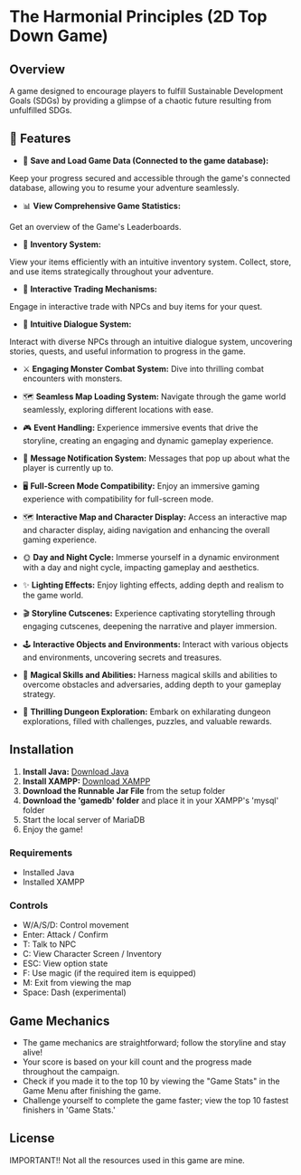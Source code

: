 # The Harmonial Principles (2D Top Down Game)

## Overview
A game designed to encourage players to fulfill Sustainable Development Goals (SDGs) by providing a glimpse of a chaotic future resulting from unfulfilled SDGs.

## 🎯 Features

- 📁 **Save and Load Game Data (Connected to the game database):**


Keep your progress secured and accessible through the game's connected database, allowing you to resume your adventure seamlessly.


- 📊 **View Comprehensive Game Statistics:**


Get an overview of the Game's Leaderboards.



- 🎒 **Inventory System:**


View your items efficiently with an intuitive inventory system. Collect, store, and use items strategically throughout your adventure.



- 💱 **Interactive Trading Mechanisms:**


Engage in interactive trade with NPCs and buy items for your quest.



- 💬 **Intuitive Dialogue System:**


Interact with diverse NPCs through an intuitive dialogue system, uncovering stories, quests, and useful information to progress in the game.



- ⚔️ **Engaging Monster Combat System:** Dive into thrilling combat encounters with monsters.



- 🗺️ **Seamless Map Loading System:** Navigate through the game world seamlessly, exploring different locations with ease.



- 🎮 **Event Handling:** Experience immersive events that drive the storyline, creating an engaging and dynamic gameplay experience.



- 🔔 **Message Notification System:** Messages that pop up about what the player is currently up to.



- 🖥️ **Full-Screen Mode Compatibility:** Enjoy an immersive gaming experience with compatibility for full-screen mode.



- 🗺️ **Interactive Map and Character Display:** Access an interactive map and character display, aiding navigation and enhancing the overall gaming experience.



- 🌞 **Day and Night Cycle:** Immerse yourself in a dynamic environment with a day and night cycle, impacting gameplay and aesthetics.



- ✨ **Lighting Effects:** Enjoy lighting effects, adding depth and realism to the game world.



- 🎬 **Storyline Cutscenes:** Experience captivating storytelling through engaging cutscenes, deepening the narrative and player immersion.



- 🕹️ **Interactive Objects and Environments:** Interact with various objects and environments, uncovering secrets and treasures.



- 🧙 **Magical Skills and Abilities:** Harness magical skills and abilities to overcome obstacles and adversaries, adding depth to your gameplay strategy.



- 🏰 **Thrilling Dungeon Exploration:** Embark on exhilarating dungeon explorations, filled with challenges, puzzles, and valuable rewards.



## Installation
1. **Install Java:** [Download Java](https://www.jetbrains.com/webstorm/download/)
2. **Install XAMPP:** [Download XAMPP](https://www.apachefriends.org/download.html)
3. **Download the Runnable Jar File** from the setup folder
4. **Download the 'gamedb' folder** and place it in your XAMPP's 'mysql' folder
5. Start the local server of MariaDB
6. Enjoy the game!

### Requirements
- Installed Java
- Installed XAMPP

### Controls
- W/A/S/D: Control movement
- Enter: Attack / Confirm
- T: Talk to NPC
- C: View Character Screen / Inventory
- ESC: View option state
- F: Use magic (if the required item is equipped)
- M: Exit from viewing the map
- Space: Dash (experimental)

## Game Mechanics
- The game mechanics are straightforward; follow the storyline and stay alive!
- Your score is based on your kill count and the progress made throughout the campaign.
- Check if you made it to the top 10 by viewing the "Game Stats" in the Game Menu after finishing the game.
- Challenge yourself to complete the game faster; view the top 10 fastest finishers in 'Game Stats.'

## License
IMPORTANT!! Not all the resources used in this game are mine.

